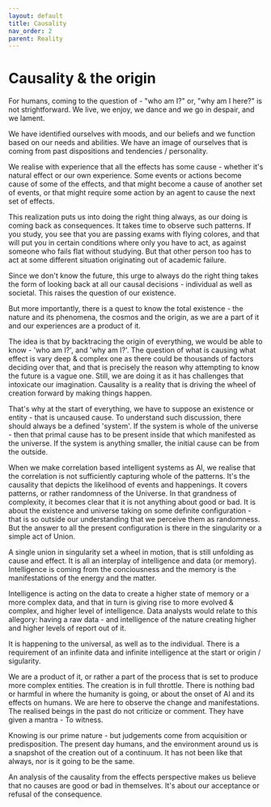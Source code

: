 ```yaml
---
layout: default
title: Causality
nav_order: 2
parent: Reality
---
```


# Causality & the origin

For humans, coming to the question of - "who am I?" or, "why am I here?" is not strightforward. We live, we enjoy, we dance and we go in despair, and we lament.

We have identified ourselves with moods, and our beliefs and we function based on our needs and abilities. We have an image of ourselves that is coming from past dispositions and tendencies / personality.

We realise with experience that all the effects has some cause - whether it's natural effect or our own experience. Some events or actions become cause of some of the effects, and that might become a cause of another set of events, or that might require some action by an agent to cause the next set of effects.

This realization puts us into doing the right thing always, as our doing is coming back as consequences. It takes time to observe such patterns. If you study, you see that you are passing exams with flying colores, and that will put you in certain conditions where only you have to act, as against someone who fails flat without studying. But that other person too has to act at some different situation originating out of academic failure.

Since we don't know the future, this urge to always do the right thing takes the form of looking back at all our causal decisions - individual as well as societal. This raises the question of our existence.

But more importantly, there is a quest to know the total existence - the nature and its phenomena, the cosmos and the origin, as we are a part of it and our experiences are a product of it. 

The idea is that by backtracing the origin of everything, we would be able to know - 'who am I?', and 'why am I?'. The question of what is causing what effect is vary deep & complex one as there could be thousands of factors deciding over that, and that is precisely the reason why attempting to know the future is a vague one. Still, we are doing it as it has challenges that intoxicate our imagination. Causality is a reality that is driving the wheel of creation forward by making things happen.

That's why at the start of everything, we have to suppose an existence or entity - that is uncaused cause. To understand such discussion, there should always be a defined 'system'. If the system is whole of the universe - then that primal cause has to be present inside that which manifested as the universe. If the system is anything smaller, the initial cause can be from the outside.

When we make correlation based intelligent systems as AI, we realise that the correlation is not sufficiently capturing whole of the patterns. It's the causality that depicts the likelihood of events and happenings. It covers patterns, or rather randomness of the Universe. In that grandness of complexity, it becomes clear that it is not anything about good or bad. It is about the existence and universe taking on some definite configuration - that is so outside our understanding that we perceive them as randomness. But the answer to all the present configuration is there in the singularity or a simple act of Union. 

A single union in singularity set a wheel in motion, that is still unfolding as cause and effect. It is all an interplay of intelligence and data (or memory). Intelligence is coming from the conciousness and the memory is the manifestations of the energy and the matter.

Intelligence is acting on the data to create a higher state of memory or a more complex data, and that in turn is giving rise to more evolved & complex, and higher level of intelligence. Data analysts would relate to this allegory: having a raw data - and intelligence of the nature creating higher and higher levels of report out of it.

It is happening to the universal, as well as to the individual. There is a requirement of an infinite data and infinite intelligence at the start or origin / sigularity.

We are a product of it, or rather a part of the process that is set to produce more complex entities. The creation is in full throttle. There is nothing bad or harmful in where the humanity is going, or about the onset of AI and its effects on humans. We are here to observe the change and manifestations. The realised beings in the past do not criticize or comment. They have given a mantra - To witness. 

Knowing is our prime nature - but judgements come from acquisition or predisposition. The present day humans, and the environment around us is a snapshot of the creation out of a continuum. It has not been like that always, nor is it going to be the same. 

An analysis of the causality from the effects perspective makes us believe that no causes are good or bad in themselves. It's about our acceptance or refusal of the consequence.